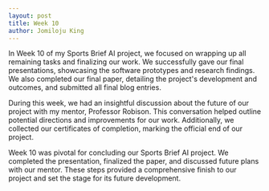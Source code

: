 ```yaml
---
layout: post
title: Week 10
author: Jomiloju King
---
```


In Week 10 of my Sports Brief AI project, we focused on wrapping up all remaining tasks and finalizing our work. 
We successfully gave our final presentations, showcasing the software prototypes and research findings. We also 
completed our final paper, detailing the project's development and outcomes, and submitted all final blog entries.

During this week, we had an insightful discussion about the future of our project with my mentor, Professor Robison.
This conversation helped outline potential directions and improvements for our work. Additionally, we collected our 
certificates of completion, marking the official end of our project.

Week 10 was pivotal for concluding our Sports Brief AI project. We completed the presentation, finalized the paper,
and discussed future plans with our mentor. These steps provided a comprehensive finish to our project and set the 
stage for its future development.
